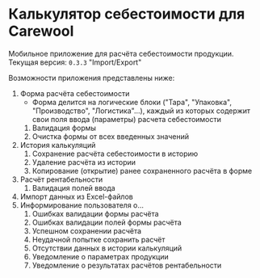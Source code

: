 # Калькулятор себестоимости для Carewool

Мобильное приложение для расчёта себестоимости продукции.  
Текущая версия: `0.3.3` "Import/Export"

Возможности приложения представлены ниже:
1. Форма расчёта себестоимости
   - Форма делится на логические блоки ("Тара", "Упаковка", "Производство", "Логистика"...), каждый из которых содержит свои поля ввода (параметры) расчета себестоимости
   1. Валидация формы
   2. Очистка формы от всех введенных значений 
2. История калькуляций
   1. Сохранение расчёта себестоимости в историю
   2. Удаление расчёта из истории
   3. Копирование (открытие) ранее сохраненного расчёта в форме
3. Расчёт рентабельности
   1. Валидация полей ввода
4. Импорт данных из Excel-файлов
5. Информирование пользователя о...
   1. Ошибках валидации формы расчёта
   2. Ошибках валидации полей формы расчёта
   3. Успешном сохранении расчёта
   4. Неудачной попытке сохранить расчёт
   5. Отсутствии данных в истории калькуляций
   6. Уведомление о параметрах продукции
   7. Уведомление о результатах расчётов рентабельности